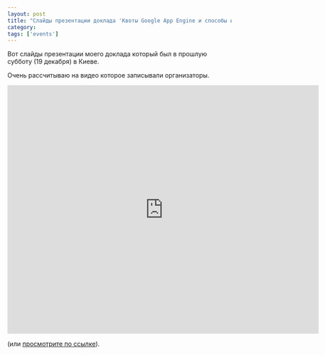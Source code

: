 ```yaml
---
layout: post
title: "Слайды презентации доклада 'Квоты Google App Engine и способы их обхода'"
category: 
tags: ['events']
---
```

Вот слайды презентации моего доклада который был в прошлую субботу (19 декабря) в Киеве.

Очень рассчитываю на видео которое записывали организаторы.

<iframe src="http://docs.google.com/present/embed?id=dhm9qp7w_139c9zt26fg&size=l" frameborder="0" width="700" height="559"></iframe>

(или <a href="http://docs.google.com/present/view?id=dhm9qp7w_139c9zt26fg">просмотрите по ссылке</a>).
